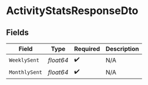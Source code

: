 # ActivityStatsResponseDto


## Fields

| Field              | Type               | Required           | Description        |
| ------------------ | ------------------ | ------------------ | ------------------ |
| `WeeklySent`       | *float64*          | :heavy_check_mark: | N/A                |
| `MonthlySent`      | *float64*          | :heavy_check_mark: | N/A                |